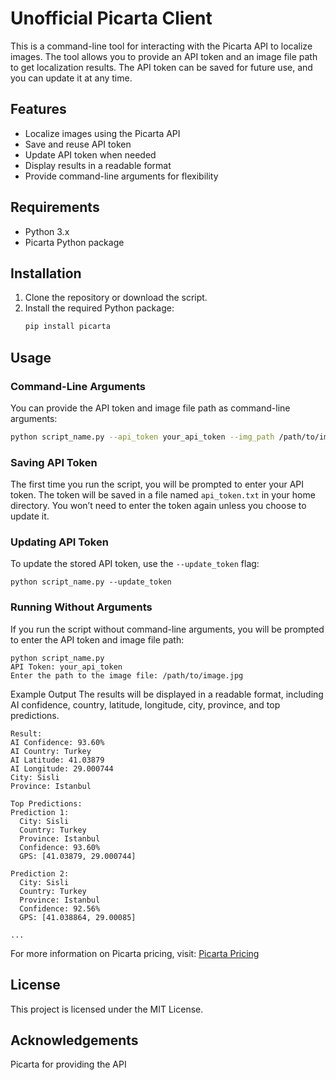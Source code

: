 # Unofficial Picarta Client

This is a command-line tool for interacting with the Picarta API to localize images. The tool allows you to provide an API token and an image file path to get localization results. The API token can be saved for future use, and you can update it at any time.

## Features

- Localize images using the Picarta API
- Save and reuse API token
- Update API token when needed
- Display results in a readable format
- Provide command-line arguments for flexibility

## Requirements

- Python 3.x
- Picarta Python package

## Installation

1. Clone the repository or download the script.
2. Install the required Python package:
    ```sh
    pip install picarta
    ```

## Usage

### Command-Line Arguments

You can provide the API token and image file path as command-line arguments:

```sh
python script_name.py --api_token your_api_token --img_path /path/to/image.jpg
```
### Saving API Token
The first time you run the script, you will be prompted to enter your API token. The token will be saved in a file named `api_token.txt` in your home directory. You won’t need to enter the token again unless you choose to update it.

### Updating API Token
To update the stored API token, use the `--update_token` flag:
```
python script_name.py --update_token
```
### Running Without Arguments
If you run the script without command-line arguments, you will be prompted to enter the API token and image file path:
```
python script_name.py
API Token: your_api_token
Enter the path to the image file: /path/to/image.jpg
```
Example Output
The results will be displayed in a readable format, including AI confidence, country, latitude, longitude, city, province, and top predictions.
```
Result:
AI Confidence: 93.60%
AI Country: Turkey
AI Latitude: 41.03879
AI Longitude: 29.000744
City: Sisli
Province: Istanbul

Top Predictions:
Prediction 1:
  City: Sisli
  Country: Turkey
  Province: Istanbul
  Confidence: 93.60%
  GPS: [41.03879, 29.000744]

Prediction 2:
  City: Sisli
  Country: Turkey
  Province: Istanbul
  Confidence: 92.56%
  GPS: [41.038864, 29.00085]

...
```
For more information on Picarta pricing, visit: [Picarta Pricing](https://picarta.ai/pricing)

## License
This project is licensed under the MIT License.

## Acknowledgements
Picarta for providing the API
